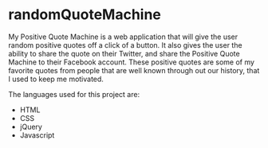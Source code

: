 # randomQuoteMachine

My Positive Quote Machine is a web application that will give the user random positive quotes off a click of a button. It also gives the user the ability to share the quote on their Twitter, and share the Positive Quote Machine to their Facebook account. These positive quotes are some of my favorite quotes from people that are well known through out our history, that I used to keep me motivated.

The languages used for this project are:
- HTML
- CSS
- jQuery
- Javascript

